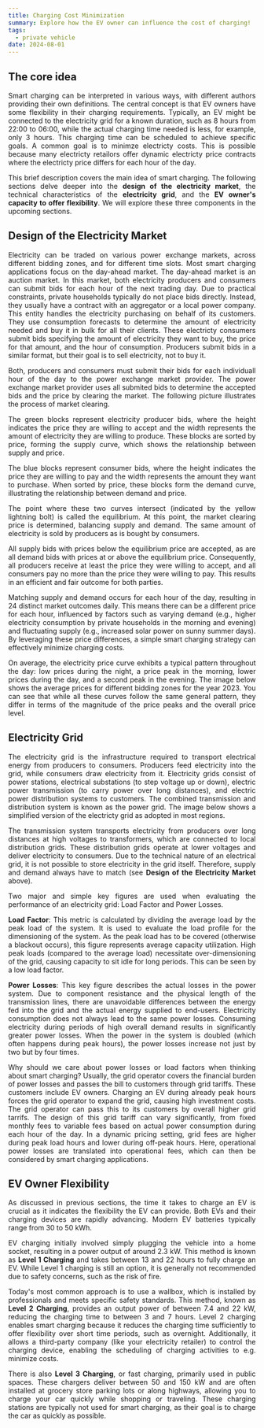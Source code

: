 ```yaml
---
title: Charging Cost Minimization
summary: Explore how the EV owner can influence the cost of charging!
tags:
  - private vehicle
date: 2024-08-01
---
```

<div style="text-align: justify;">

## The core idea
Smart charging can be interpreted in various ways, with different authors providing their own definitions. The central concept is that EV owners have some flexibility in their charging requirements. Typically, an EV might be connected to the electricity grid for a known duration, such as 8 hours from 22:00 to 06:00, while the actual charging time needed is less, for example, only 3 hours. This charging time can be scheduled to achieve specific goals. A common goal is to minimze electricty costs. This is possible because many electricty retailors offer dynamic electricty price contracts where the electricty price differs for each hour of the day.

This brief description covers the main idea of smart charging. The following sections delve deeper into the **design of the electricity market**, the technical characteristics of the **electricity grid**, and the **EV owner's capacity to offer flexibility**. We will explore these three components in the upcoming sections.

## Design of the Electricity Market

Electricity can be traded on various power exchange markets, across different bidding zones, and for different time slots. Most smart charging applications focus on the day-ahead market. The day-ahead market is an auction market. In this market, both electricity producers and consumers can submit bids for each hour of the next trading day. Due to practical constraints, private households typically do not place bids directly. Instead, they usually have a contract with an aggregator or a local power company. This entity handles the electricity purchasing on behalf of its customers. They use consumption forecasts to determine the amount of electricity needed and buy it in bulk for all their clients. These electricty consumers submit bids specifying the amount of electricity they want to buy, the price for that amount, and the hour of consumption. Producers submit bids in a similar format, but their goal is to sell electricity, not to buy it.

Both, producers and consumers must submit their bids for each individuall hour of the day to the power exchange market provider. The power exchange market provider uses all submited bids to determine the accepted bids and the price by clearing the market. The following picture illustrates the process of market clearing.

The green blocks represent electricity producer bids, where the height indicates the price they are willing to accept and the width represents the amount of electricity they are willing to produce. These blocks are sorted by price, forming the supply curve, which shows the relationship between supply and price.

The blue blocks represent consumer bids, where the height indicates the price they are willing to pay and the width represents the amount they want to purchase. When sorted by price, these blocks form the demand curve, illustrating the relationship between demand and price.

The point where these two curves intersect (indicated by the yellow lightning bolt) is called the equilibrium. At this point, the market clearing price is determined, balancing supply and demand. The same amount of electricity is sold by producers as is bought by consumers.

All supply bids with prices below the equilibrium price are accepted, as are all demand bids with prices at or above the equilibrium price. Consequently, all producers receive at least the price they were willing to accept, and all consumers pay no more than the price they were willing to pay. This results in an efficient and fair outcome for both parties.

Matching supply and demand occurs for each hour of the day, resulting in 24 distinct market outcomes daily. This means there can be a different price for each hour, influenced by factors such as varying demand (e.g., higher electricity consumption by private households in the morning and evening) and fluctuating supply (e.g., increased solar power on sunny summer days). By leveraging these price differences, a simple smart charging strategy can effectively minimize charging costs.

On average, the electricity price curve exhibits a typical pattern throughout the day: low prices during the night, a price peak in the morning, lower prices during the day, and a second peak in the evening. The image below shows the average prices for different bidding zones for the year 2023. You can see that while all these curves follow the same general pattern, they differ in terms of the magnitude of the price peaks and the overall price level.

## Electricity Grid

The electricity grid is the infrastructure required to transport electrical energy from producers to consumers. Producers feed electricity into the grid, while consumers draw electricity from it. Electricity grids consist of power stations, electrical substations (to step voltage up or down), electric power transmission (to carry power over long distances), and electric power distribution systems to customers. The combined transmission and distribution system is known as the power grid. The image below shows a simplified version of the electricty grid as adopted in most regions.

The transmission system transports electricity from producers over long distances at high voltages to transformers, which are connected to local distribution grids. These distribution grids operate at lower voltages and deliver electricity to consumers. Due to the technical nature of an electrical grid, it is not possible to store electricity in the grid itself. Therefore, supply and demand always have to match (see **Design of the Electricity Market** above).

Two major and simple key figures are used when evaluating the performance of an electricity grid: Load Factor and Power Losses.

**Load Factor**: This metric is calculated by dividing the average load by the peak load of the system. It is used to evaluate the load profile for the dimensioning of the system. As the peak load has to be covered (otherwise a blackout occurs), this figure represents average capacity utilization. High peak loads (compared to the average load) necessitate over-dimensioning of the grid, causing capacity to sit idle for long periods. This can be seen by a low load factor.

**Power Losses**: This key figure describes the actual losses in the power system. Due to component resistance and the physical length of the transmission lines, there are unavoidable differences between the energy fed into the grid and the actual energy supplied to end-users. Electricity consumption does not always lead to the same power losses. Consuming electricity during periods of high overall demand results in significantly greater power losses. When the power in the system is doubled (which often happens during peak hours), the power losses increase not just by two but by four times.

Why should we care about power losses or load factors when thinking about smart charging? Usually, the grid operator covers the financial burden of power losses and passes the bill to customers through grid tariffs. These customers include EV owners. Charging an EV during already peak hours forces the grid operator to expand the grid, causing high investment costs. The grid operator can pass this to its customers by overall higher grid tarrifs. The design of this grid tariff can vary significantly, from fixed monthly fees to variable fees based on actual power consumption during each hour of the day. In a dynamic pricing setting, grid fees are higher during peak load hours and lower during off-peak hours. Here, operational power losses are translated into operational fees, which can then be considered by smart charging applications.

## EV Owner Flexibility

As discussed in previous sections, the time it takes to charge an EV is crucial as it indicates the flexibility the EV can provide. Both EVs and their charging devices are rapidly advancing. Modern EV batteries typically range from 30 to 50 kWh.

EV charging initially involved simply plugging the vehicle into a home socket, resulting in a power output of around 2.3 kW. This method is known as **Level 1 Charging** and takes between 13 and 22 hours to fully charge an EV. While Level 1 charging is still an option, it is generally not recommended due to safety concerns, such as the risk of fire.

Today's most common approach is to use a wallbox, which is installed by professionals and meets specific safety standards. This method, known as **Level 2 Charging**, provides an output power of between 7.4 and 22 kW, reducing the charging time to between 3 and 7 hours. Level 2 charging enables smart charging because it reduces the charging time sufficiently to offer flexibility over short time periods, such as overnight. Additionally, it allows a third-party company (like your electricity retailer) to control the charging device, enabling the scheduling of charging activities to e.g. minimize costs.

There is also **Level 3 Charging**, or fast charging, primarily used in public spaces. These chargers deliver between 50 and 150 kW and are often installed at grocery store parking lots or along highways, allowing you to charge your car quickly while shopping or traveling. These charging stations are typically not used for smart charging, as their goal is to charge the car as quickly as possible.
</div>
